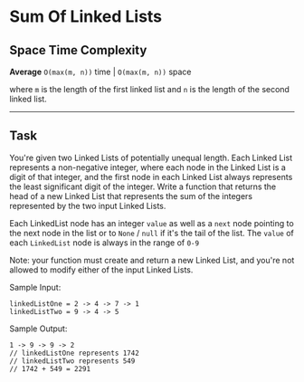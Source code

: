 # Sum Of Linked Lists

## Space Time Complexity

**Average** `O(max(m, n))` time | `O(max(m, n))` space

where `m` is the length of the first linked list and `n` is the length of the second linked list.

---

## Task

You're given two Linked Lists of potentially unequal length. Each Linked List represents a non-negative integer, where each node in the Linked List is a digit of that integer, and the first node in each Linked List always represents the least significant digit of the integer. Write a function that returns the head of a new Linked List that represents the sum of the integers represented by the two input Linked Lists.

Each LinkedList node has an integer `value` as well as a `next` node pointing to the next node in the list or to `None` / `null` if it's the tail of the list. The `value` of each `LinkedList` node is always in the range of `0-9`

Note: your function must create and return a new Linked List, and you're not allowed to modify either of the input Linked Lists.

Sample Input:

```
linkedListOne = 2 -> 4 -> 7 -> 1
linkedListTwo = 9 -> 4 -> 5
```

Sample Output:

```
1 -> 9 -> 9 -> 2
// linkedListOne represents 1742
// linkedListTwo represents 549
// 1742 + 549 = 2291
```
